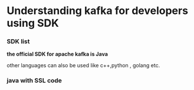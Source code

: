 # Understanding kafka for developers using SDK

###  SDK list 

<b> the official SDK for apache kafka is Java </b>
<p> other languages can also be used like c++,python , golang etc. </p>

### java with SSL code 


